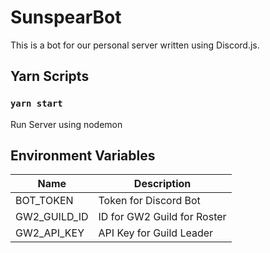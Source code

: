 # SunspearBot

This is a bot for our personal server written using Discord.js.

## Yarn Scripts

### `yarn start`

Run Server using nodemon

## Environment Variables

| Name         | Description                 |
| ------------ | --------------------------- |
| BOT_TOKEN    | Token for Discord Bot       |
| GW2_GUILD_ID | ID for GW2 Guild for Roster |
| GW2_API_KEY  | API Key for Guild Leader    |
